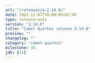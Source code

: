 ```yaml
---
url: "/releases/q-2.14.0/"
date: 2022-11-07T10:00:00+01:00
type: release-note
version: "2.14.0"
title: "Camel Quarkus release 2.14.0"
preview: ""
changelog: ""
category: "camel-quarkus"
milestone: 33
jdk: [11]
---
```

